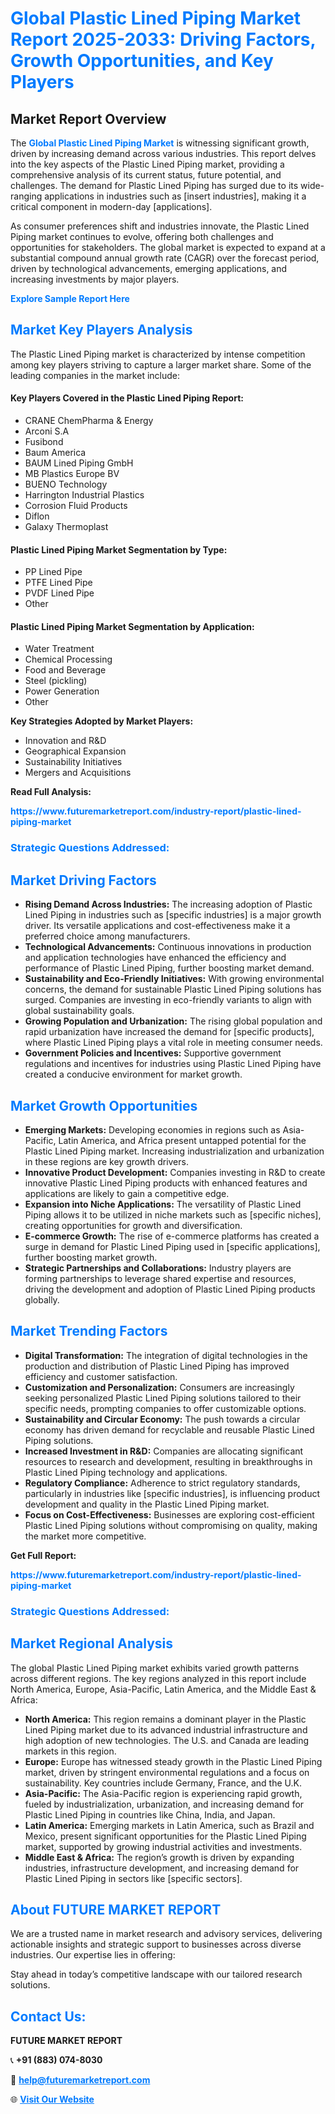 <h1 style="color: #007BFF;">Global Plastic Lined Piping Market Report 2025-2033: Driving Factors, Growth Opportunities, and Key Players</h1>

<section id="overview">
<h2>Market Report Overview</h2>
<p>The <a href="https://www.futuremarketreport.com/industry-report/plastic-lined-piping-market" style="color: #007BFF; text-decoration: none;"><strong>Global Plastic Lined Piping Market</strong></a> is witnessing significant growth, driven by increasing demand across various industries. This report delves into the key aspects of the Plastic Lined Piping market, providing a comprehensive analysis of its current status, future potential, and challenges. The demand for Plastic Lined Piping has surged due to its wide-ranging applications in industries such as [insert industries], making it a critical component in modern-day [applications].</p>
<p>As consumer preferences shift and industries innovate, the Plastic Lined Piping market continues to evolve, offering both challenges and opportunities for stakeholders. The global market is expected to expand at a substantial compound annual growth rate (CAGR) over the forecast period, driven by technological advancements, emerging applications, and increasing investments by major players.</p>
</section>

<section id="overview">
<p><a href="https://www.futuremarketreport.com/request-sample/reportId=114266" style="color: #007BFF; text-decoration: none;"><strong>Explore Sample Report Here</strong></a></p>
</section>

<section id="key-players">
<h2 style="color: #007BFF;">Market Key Players Analysis</h2>
<p>The Plastic Lined Piping market is characterized by intense competition among key players striving to capture a larger market share. Some of the leading companies in the market include:</p>
<h4>Key Players Covered in the Plastic Lined Piping Report:</h4>
<ul><li>CRANE ChemPharma &amp; Energy</li><li>Arconi S.A</li><li>Fusibond</li><li>Baum America</li><li>BAUM Lined Piping GmbH</li><li>MB Plastics Europe BV</li><li>BUENO Technology</li><li>Harrington Industrial Plastics</li><li>Corrosion Fluid Products</li><li>Diflon</li><li>Galaxy Thermoplast</li></ul>
<h4>Plastic Lined Piping Market Segmentation by Type:</h4>
<ul><li>PP Lined Pipe</li><li>PTFE Lined Pipe</li><li>PVDF Lined Pipe</li><li>Other</li></ul>

<h4>Plastic Lined Piping Market Segmentation by Application:</h4>
<ul><li>Water Treatment</li><li>Chemical Processing</li><li>Food and Beverage</li><li>Steel (pickling)</li><li>Power Generation</li><li>Other</li></ul>
<p><strong>Key Strategies Adopted by Market Players:</strong></p>
<ul>
<li>Innovation and R&D</li>
<li>Geographical Expansion</li>
<li>Sustainability Initiatives</li>
<li>Mergers and Acquisitions</li>
</ul>
</section>

<section>
<p><strong>Read Full Analysis: </strong></p><a href="https://www.futuremarketreport.com/industry-report/plastic-lined-piping-market" style="color: #007BFF; text-decoration: none;"><strong>https://www.futuremarketreport.com/industry-report/plastic-lined-piping-market</strong></a>
<h3 style="color: #007BFF;">Strategic Questions Addressed:</h3>
</section>

<section id="driving-factors">
<h2 style="color: #007BFF;">Market Driving Factors</h2>
<ul>
<li><strong>Rising Demand Across Industries:</strong> The increasing adoption of Plastic Lined Piping in industries such as [specific industries] is a major growth driver. Its versatile applications and cost-effectiveness make it a preferred choice among manufacturers.</li>
<li><strong>Technological Advancements:</strong> Continuous innovations in production and application technologies have enhanced the efficiency and performance of Plastic Lined Piping, further boosting market demand.</li>
<li><strong>Sustainability and Eco-Friendly Initiatives:</strong> With growing environmental concerns, the demand for sustainable Plastic Lined Piping solutions has surged. Companies are investing in eco-friendly variants to align with global sustainability goals.</li>
<li><strong>Growing Population and Urbanization:</strong> The rising global population and rapid urbanization have increased the demand for [specific products], where Plastic Lined Piping plays a vital role in meeting consumer needs.</li>
<li><strong>Government Policies and Incentives:</strong> Supportive government regulations and incentives for industries using Plastic Lined Piping have created a conducive environment for market growth.</li>
</ul>
</section>

<section id="growth-opportunities">
<h2 style="color: #007BFF;">Market Growth Opportunities</h2>
<ul>
<li><strong>Emerging Markets:</strong> Developing economies in regions such as Asia-Pacific, Latin America, and Africa present untapped potential for the Plastic Lined Piping market. Increasing industrialization and urbanization in these regions are key growth drivers.</li>
<li><strong>Innovative Product Development:</strong> Companies investing in R&D to create innovative Plastic Lined Piping products with enhanced features and applications are likely to gain a competitive edge.</li>
<li><strong>Expansion into Niche Applications:</strong> The versatility of Plastic Lined Piping allows it to be utilized in niche markets such as [specific niches], creating opportunities for growth and diversification.</li>
<li><strong>E-commerce Growth:</strong> The rise of e-commerce platforms has created a surge in demand for Plastic Lined Piping used in [specific applications], further boosting market growth.</li>
<li><strong>Strategic Partnerships and Collaborations:</strong> Industry players are forming partnerships to leverage shared expertise and resources, driving the development and adoption of Plastic Lined Piping products globally.</li>
</ul>
</section>

<section id="trending-factors">
<h2 style="color: #007BFF;">Market Trending Factors</h2>
<ul>
<li><strong>Digital Transformation:</strong> The integration of digital technologies in the production and distribution of Plastic Lined Piping has improved efficiency and customer satisfaction.</li>
<li><strong>Customization and Personalization:</strong> Consumers are increasingly seeking personalized Plastic Lined Piping solutions tailored to their specific needs, prompting companies to offer customizable options.</li>
<li><strong>Sustainability and Circular Economy:</strong> The push towards a circular economy has driven demand for recyclable and reusable Plastic Lined Piping solutions.</li>
<li><strong>Increased Investment in R&D:</strong> Companies are allocating significant resources to research and development, resulting in breakthroughs in Plastic Lined Piping technology and applications.</li>
<li><strong>Regulatory Compliance:</strong> Adherence to strict regulatory standards, particularly in industries like [specific industries], is influencing product development and quality in the Plastic Lined Piping market.</li>
<li><strong>Focus on Cost-Effectiveness:</strong> Businesses are exploring cost-efficient Plastic Lined Piping solutions without compromising on quality, making the market more competitive.</li>
</ul>
</section>

<section>
<p><strong>Get Full Report: </strong></p><a href="https://www.futuremarketreport.com/industry-report/plastic-lined-piping-market" style="color: #007BFF; text-decoration: none;"><strong>https://www.futuremarketreport.com/industry-report/plastic-lined-piping-market</strong></a>
<h3 style="color: #007BFF;">Strategic Questions Addressed:</h3>
</section>


<section id="regional-analysis">
<h2 style="color: #007BFF;">Market Regional Analysis</h2>
<p>The global Plastic Lined Piping market exhibits varied growth patterns across different regions. The key regions analyzed in this report include North America, Europe, Asia-Pacific, Latin America, and the Middle East & Africa:</p>
<ul>
<li><strong>North America:</strong> This region remains a dominant player in the Plastic Lined Piping market due to its advanced industrial infrastructure and high adoption of new technologies. The U.S. and Canada are leading markets in this region.</li>
<li><strong>Europe:</strong> Europe has witnessed steady growth in the Plastic Lined Piping market, driven by stringent environmental regulations and a focus on sustainability. Key countries include Germany, France, and the U.K.</li>
<li><strong>Asia-Pacific:</strong> The Asia-Pacific region is experiencing rapid growth, fueled by industrialization, urbanization, and increasing demand for Plastic Lined Piping in countries like China, India, and Japan.</li>
<li><strong>Latin America:</strong> Emerging markets in Latin America, such as Brazil and Mexico, present significant opportunities for the Plastic Lined Piping market, supported by growing industrial activities and investments.</li>
<li><strong>Middle East & Africa:</strong> The region’s growth is driven by expanding industries, infrastructure development, and increasing demand for Plastic Lined Piping in sectors like [specific sectors].</li>
</ul>
</section>

<footer>
<h2 style="color: #007BFF;">About FUTURE MARKET REPORT</h2>
<p>We are a trusted name in market research and advisory services, delivering actionable insights and strategic support to businesses across diverse industries. Our expertise lies in offering:</p>

<p>Stay ahead in today’s competitive landscape with our tailored research solutions.</p>

<h2 style="color: #007BFF;">Contact Us:</h2>
<p><strong>FUTURE MARKET REPORT</strong></p>
<p>📞 <strong>+91 (883) 074-8030</strong></p>
<p>📧 <strong><a href="mailto:help@futuremarketreport.com" style="color: #007BFF;">help@futuremarketreport.com</a></strong></p>
<p>🌐 <strong><a href="https://www.futuremarketreport.com/" style="color: #007BFF;">Visit Our Website</a></strong></p>
</footer>